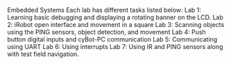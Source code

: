 Embedded Systems 
Each lab has different tasks listed below:
Lab 1: Learning basic debugging and displaying a rotating banner on the LCD.
Lab 2: iRobot open interface and movement in a square
Lab 3: Scanning objects using the PING sensors, object detection, and movement
Lab 4: Push button digital inputs and cyBot-PC communication
Lab 5: Communicating using UART
Lab 6: Using interrupts
Lab 7: Using IR and PING sensors along with test field navigation.

